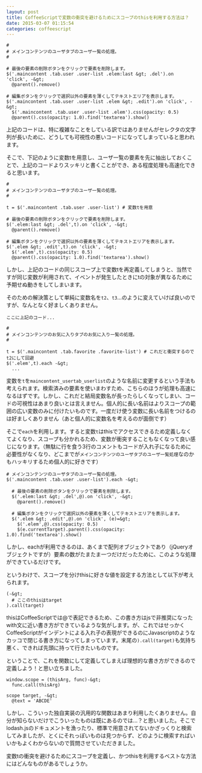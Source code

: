 ```yaml
---
layout: post
title: CoffeeScriptで変数の衝突を避けるためにスコープのthisを利用する方法は？
date: 2015-03-07 01:15:54
categories: coffeescript
---
```

```
#
# メインコンテンツのユーザタブのユーザ一覧の処理。
#

# 最後の要素の削除ボタンをクリックで要素を削除します。
$('.maincontent .tab.user .user-list .elem:last &gt; .del').on 'click', -&gt;
  @parent().remove()

# 編集ボタンをクリックで選択以外の要素を薄くしてテキストエリアを表示します。
$('.maincontent .tab.user .user-list .elem &gt; .edit').on 'click', -&gt;
  $('.maincontent .tab.user .user-list .elem').css(opacity: 0.5)
  @parent().css(opacity: 1.0).find('textarea').show()
```

<p>上記のコードは、特に複雑なことをしている訳ではありませんがセレクタの文字列が長いために、どうしても可視性の悪いコードになってしまっていると思われます。</p>

<p>そこで、下記のように変数tを用意し、ユーザ一覧の要素を先に抽出しておくことで、上記のコードよりスッキリと書くことができ、ある程度処理も高速化できると思います。</p>

```
#
# メインコンテンツのユーザタブのユーザ一覧の処理。
#

t = $('.maincontent .tab.user .user-list') # 変数tを用意

# 最後の要素の削除ボタンをクリックで要素を削除します。
$('.elem:last &gt; .del',t).on 'click', -&gt;
  @parent().remove()

# 編集ボタンをクリックで選択以外の要素を薄くしてテキストエリアを表示します。
$('.elem &gt; .edit',t).on 'click', -&gt;
  $('.elem',t).css(opacity: 0.5)
  @parent().css(opacity: 1.0).find('textarea').show()
```

<p>しかし、上記のコードの同じスコープ上で変数tを再定義してしまうと、当然ですが同じ変数が利用されて、イベントが発生したときにtの対象が異なるために予期せぬ動きをしてしまいます。</p>

<p>そのための解決策として単純に変数名を<code>t2</code>、<code>t3</code>...のように変えていけば良いのですが、なんとなく好ましくありません。</p>

```
ここに上記のコード...

#
# メインコンテンツのお気に入りタブのお気に入り一覧の処理。
#

t = $('.maincontent .tab.favorite .favorite-list') # これだと衝突するのでt2にして回避
$('.elem',t).each -&gt;
  ...
```

<p>変数を<code>t</code>を<code>maincontent_usertab_userlist</code>のような名前に変更するという手法も考えられます。検索済みの要素を使いまわすため、こちらのほうが処理も高速になるはずです。しかし、これだと結局変数名が長ったらしくなってしまい、コードの可視性はあまり良いとは言えません。個人的に長い名前はよりスコープの範囲の広い変数のみに付けたいものです。一度だけ使う変数に長い名前をつけるのは好ましくありません（あと個人的に変数名を考えるのが面倒です）</p>

<p>そこで<code>each</code>を利用します。すると変数<code>t</code>はthisでアクセスできるため定義しなくてよくなり、スコープも分かれるため、変数が衝突することもなくなって良い感じになります。（無駄に行を食う3行のコメントもコードが入れ子になるために必要性がなくなり、どこまでが<code>メインコンテンツのユーザタブのユーザ一覧処理</code>なのかもハッキリするため個人的に好きです）</p>

```
# メインコンテンツのユーザタブのユーザ一覧の処理。
$('.maincontent .tab.user .user-list').each -&gt;

  # 最後の要素の削除ボタンをクリックで要素を削除します。
  $('.elem:last &gt; .del',@).on 'click', -&gt;
    @parent().remove()

  # 編集ボタンをクリックで選択以外の要素を薄くしてテキストエリアを表示します。
  $('.elem &gt; .edit',@).on 'click', (e)=&gt;
    $('.elem',@).css(opacity: 0.5)
    $(e.currentTarget).parent().css(opacity: 1.0).find('textarea').show()
```

<p>しかし、eachが利用できるのは、あくまで配列オブジェクトであり（jQueryオブジェクトですが）要素の数がたまたま一つだけだったために、このような処理ができているだけです。</p>

<p>というわけで、スコープを分けthisに好きな値を設定する方法として以下が考えられます。</p>

```
(-&gt;
  # ここのthisはtarget
).call(target)
```

<p>thisはCoffeeScriptでは@で表記できるため、この書き方はjsで非推奨になったwith文に近い書き方ができているような気がします。が、これではせっかくCoffeeScriptがインデントによる入れ子の表現ができるのにJavascriptのようなカッコで閉じる書き方になってしまっています。末尾の<code>).call(target)</code>も気持ち悪く、できれば先頭に持って行きたいものです。</p>

<p>ということで、これを関数にして定義してしまえば理想的な書き方ができるので定義しよう！と思い立ちました。</p>

```
window.scope = (thisArg, func)-&gt;
  func.call(thisArg)

scope target, -&gt;
  @text = 'ABCDE'
```

<p>しかし、こういった独自実装の汎用的な関数はあまり利用したくありません。自分が知らないだけでこういったものは既にあるのでは…？と思いました。そこでlodash.jsのドキュメントを漁ったり、標準で用意されてないかざっくりと検索してみましたが、とくにそれっぽいものは見つからず、どのように検索すればいいかもよくわからないので質問させていただきました。</p>

<p>変数tの衝突を避けるためにスコープを定義し、かつthisを利用するベストな方法にはどんなものがあるでしょうか。</p>
